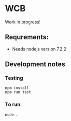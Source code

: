 # WCB

Work in progress!

## Requrements:

- Needs nodejs version 7.2.2

## Development notes

### Testing
```
npm install
npm run test
```

### To run

```
node .
```



